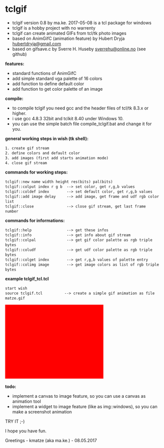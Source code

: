 tclgif
=========

- tclgif version 0.8 by ma.ke. 2017-05-08 is a tcl package for windows
- tclgif is a hobby project with no warrenty
- tclgif can create animated GIFs from tcl/tk photo images
- based on AnimGifC (animation feature) by Hubert Dryja <hubertdryja@gmail.com>
- based on gifsave.c by Sverre H. Huseby <sverrehu@online.no> (see github)

**features:**

- standard functions of AnimGifC
- add simple standard vga palette of 16 colors
- add function to define default color
- add function to get color palette of an image

**compile:**

- to compile tclgif you need gcc and the header files of tcl/tk 8.3.x or higher.
- i use gcc 4.8.3 32bit and tclkit 8.40 under Windows 10.
- you can use the simple batch file compile_tclgif.bat and change it for you.

**general working steps in wish (tk shell):**

	1. create gif stream
	2. define colors and default color
	3. add images (first add starts animation mode)
	4. close gif stream

**commands for working steps:**

	tclgif::new name width height res(bits) pal(bits)
	tclgif::colput index r g b  --> set color, get r,g,b values
	tclgif::coldef index        --> set default color, get r,g,b values
	tclgif::add image delay     --> add image, get frame and udf rgb color list
	tclgif::close               --> close gif stream, get last frame number

**commands for informations:**

	tclgif::help                --> get these infos
	tclgif::info                --> get info about gif stream
	tclgif::colpal              --> get gif color palette as rgb triple bytes
	tclgif::coludf              --> get udf color palette as rgb triple bytes
	tclgif::colget index        --> get r,g,b values of palette entry
	tclgif::colimg image        --> get image colors as list of rgb triple bytes

**example tclgif_tcl.tcl**

	start wish
	source tclgif.tcl          --> create a simple gif animation as file matze.gif
   
![tclgif](/matze.gif)

**todo:**

- implement a canvas to image feature, so you can use a canvas as animation tool
- implement a widget to image feature (like as img::windows), so you can make a screenshot animation 

TRY IT ;-)

I hope you have fun.

Greetings - kmatze (aka ma.ke.) - 08.05.2017






